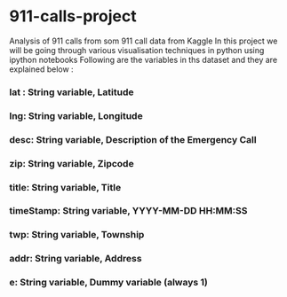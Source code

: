 # 911-calls-project
Analysis of 911 calls from som 911 call data from Kaggle
In this project we will be going through various visualisation techniques in python using ipython notebooks 
Following are the variables in ths dataset and they are explained below :

### lat : String variable, Latitude
### lng: String variable, Longitude
### desc: String variable, Description of the Emergency Call
### zip: String variable, Zipcode
### title: String variable, Title
### timeStamp: String variable, YYYY-MM-DD HH:MM:SS
### twp: String variable, Township
### addr: String variable, Address
### e: String variable, Dummy variable (always 1)
